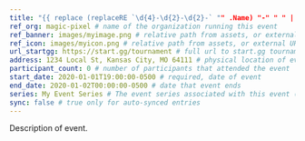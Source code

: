 ```yaml
---
title: "{{ replace (replaceRE `\d{4}-\d{2}-\d{2}-` "" .Name) "-" " " | title }}" # required
ref_org: magic-pixel # name of the organization running this event
ref_banner: images/myimage.png # relative path from assets, or external URL
ref_icon: images/myicon.png # relative path from assets, or external URL
url_startgg: https://start.gg/tournament # full url to start.gg tournament listing
address: 1234 Local St, Kansas City, MO 64111 # physical location of event
participant_count: 0 # number of participants that attended the event
start_date: 2020-01-01T19:00:00-0500 # required, date of event
end_date: 2020-01-02T00:00:00-0500 # date that event ends 
series: My Event Series # The event series associated with this event (e.g. Magic Pixel Weekly)
sync: false # true only for auto-synced entries
---
```


Description of event.
